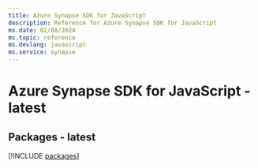 ```yaml
---
title: Azure Synapse SDK for JavaScript
description: Reference for Azure Synapse SDK for JavaScript
ms.date: 02/08/2024
ms.topic: reference
ms.devlang: javascript
ms.service: synapse
---
```

# Azure Synapse SDK for JavaScript - latest
## Packages - latest
[!INCLUDE [packages](synapse-index.md)]
